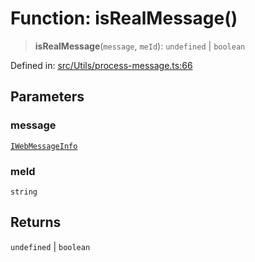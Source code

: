 # Function: isRealMessage()

> **isRealMessage**(`message`, `meId`): `undefined` \| `boolean`

Defined in: [src/Utils/process-message.ts:66](https://github.com/Fokusdotid/Baileys/blob/9c9f1957de7ce603966b24b846f4c15d5de9bbcf/src/Utils/process-message.ts#L66)

## Parameters

### message

[`IWebMessageInfo`](../namespaces/proto/interfaces/IWebMessageInfo.md)

### meId

`string`

## Returns

`undefined` \| `boolean`

